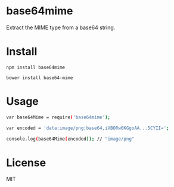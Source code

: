 # base64mime

Extract the MIME type from a base64 string.

# Install

```
npm install base64mime
```

```
bower install base64-mime
```

# Usage

```bash
var base64Mime = require('base64mime');

var encoded = 'data:image/png;base64,iVBORw0KGgoAA...5CYII=';

console.log(base64Mime(encoded)); // "image/png"
```

# License

MIT
